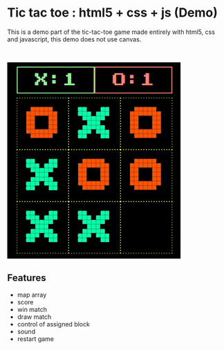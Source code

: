 # Tic tac toe : html5 + css + js (Demo)

This is a demo part of the tic-tac-toe game made entirely with html5, css and javascript, this demo does not use canvas.

</br>

![Tux, the Linux mascot](./readme.jpg)

## Features

- map array
- score
- win match
- draw match
- control of assigned block
- sound
- restart game

